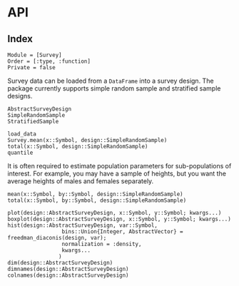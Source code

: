 # API

## Index

```@index
Module = [Survey]
Order = [:type, :function]
Private = false
```
Survey data can be loaded from a `DataFrame` into a survey design. The package currently supports simple random sample and stratified sample designs. 
```@docs
AbstractSurveyDesign
SimpleRandomSample
StratifiedSample
```

```@docs
load_data
Survey.mean(x::Symbol, design::SimpleRandomSample)
total(x::Symbol, design::SimpleRandomSample)
quantile
```

It is often required to estimate population parameters for sub-populations of interest. For example, you may have a sample of heights, but you want the average heights of males and females separately. 
```@docs
mean(x::Symbol, by::Symbol, design::SimpleRandomSample) 
total(x::Symbol, by::Symbol, design::SimpleRandomSample) 
```
```@docs
plot(design::AbstractSurveyDesign, x::Symbol, y::Symbol; kwargs...)
boxplot(design::AbstractSurveyDesign, x::Symbol, y::Symbol; kwargs...)
hist(design::AbstractSurveyDesign, var::Symbol,
				 bins::Union{Integer, AbstractVector} = freedman_diaconis(design, var);
				 normalization = :density,
				 kwargs...
    			)
dim(design::AbstractSurveyDesign)
dimnames(design::AbstractSurveyDesign)
colnames(design::AbstractSurveyDesign)
```
